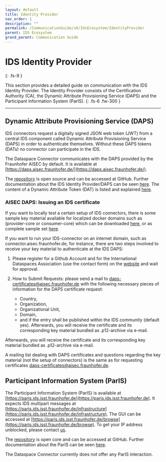 ```yaml
---
layout: default
title: Identity Provider
nav_order: 1
description: ""
permalink: /CommunicationGuide/v6/IdsEcosystem/IdentityProvider
parent: IDS Ecosystem
grand_parent: Communication Guide
---
```


# IDS Identity Provider
{: .fs-9 }

This section provides a detailed guide on communication with the IDS Identity Provider.
The Identity Provider consists of the Certification Authority (CA), the
Dynamic Attribute Provisioning Service (DAPS) and the Participant Information System (ParIS).
{: .fs-6 .fw-300 }

---

## Dynamic Attribute Provisioning Service (DAPS)

IDS connectors request a digitally signed JSON web token (JWT) from a central IDS component called
Dynamic Attribute Provisioning Service (DAPS) in order to authenticate themselves. Without these
DAPS tokens (DATs) no connector can participate in the IDS.

The Dataspace Connector communicates with the DAPS provided by the Fraunhofer AISEC by default. It
is available at [https://daps.aisec.fraunhofer.de/](https://daps.aisec.fraunhofer.de/).

The [repository](https://github.com/International-Data-Spaces-Association/omejdn-daps) is open
source and can be accessed at GitHub. Further documentation about the IDS Identity Provider/DAPS can
be seen [here](https://github.com/International-Data-Spaces-Association/IDS-G/blob/main/Components/IdentityProvider/README.md).
The content of a Dynamic Attribute Token (DAT) is listed and explained
[here](https://github.com/International-Data-Spaces-Association/IDS-G/blob/main/Components/IdentityProvider/DAPS/README.md#dynamic-attribute-token-content).

### AISEC DAPS: Issuing an IDS certificate

If you want to locally test a certain setup of IDS connectors, there is some sample key material
available for localized docker domains such as (provider-core or consumer-core) which can be
downloaded [here](https://github.com/industrial-data-space/trusted-connector/tree/master/examples/etc),
or as complete sample set [here](https://github.com/industrial-data-space/trusted-connector/blob/master/examples/trusted-connector-examples_latest.zip).

If you want to run your IDS-connector on an internet domain, such as connector.aisec.fraunhofer.de,
for instance, there are two steps involved to receive your key material to authenticate at the IDS
DAPS:

1. Please register for a Github Account and for the International Dataspaces Association (use the contact form) on the
   [website](https://internationaldataspaces.org) and wait for approval.

2. How to Submit Requests: please send a mail to [daps-certificates@aisec.fraunhofer.de](mailto:daps-certificates@aisec.fraunhofer.de) with the following necessary pieces of information for the DAPS certificate request:
   - Country,
   - Organization,
   - Organizational Unit,
   - Domain,
   - and if the entry shall be published within the IDS community (default yes).
     Afterwards, you will receive the certificate and its corresponding key material bundled as .p12-archive via e-mail.

Afterwards, you will receive the certificate and its corresponding key material bundled as
.p12-archive via e-mail.

A mailing list dealing with DAPS certificates and questions regarding the key material (not the setup of connectors) is the same as for requesting certificates [daps-certificates@aisec.fraunhofer.de](mailto:daps-certificates@aisec.fraunhofer.de).

## Participant Information System (ParIS)

The Participant Information System (ParIS) is available at [https://paris.ids.isst.fraunhofer.de](https://paris.ids.isst.fraunhofer.de).
It expects IDS multipart messages at [https://paris.ids.isst.fraunhofer.de/infrastructure](https://paris.ids.isst.fraunhofer.de/infrastructure).
The GUI can be accessed at [https://paris.ids.isst.fraunhofer.de/browse](https://paris.ids.isst.fraunhofer.de/browse).
To get your IP address unblocked, please contact [us](mailto:support@sovity.de).

The [repository](https://github.com/International-Data-Spaces-Association/ParIS-open-core) is open
core and can be accessed at GitHub. Further documentation about the ParIS can be seen
[here](https://github.com/International-Data-Spaces-Association/IDS-G/blob/main/Components/IdentityProvider/ParIS/README.md).

The Dataspace Connector currently does not offer any ParIS interaction.
